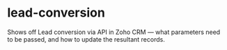 # lead-conversion
Shows off Lead conversion via API in Zoho CRM — what parameters need to be passed, and how to update the resultant records.
